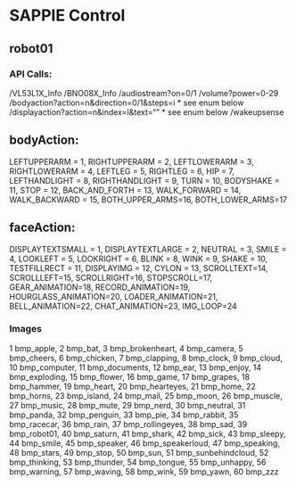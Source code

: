 # SAPPIE Control

## robot01
### API Calls: 
/VL53L1X_Info
/BNO08X_Info
/audiostream?on=0/1
/volume?power=0-29
/bodyaction?action=n&direction=0/1&steps=i * see enum below
/displayaction?action=n&index=I&text=“” * see enum below
/wakeupsense

## bodyAction:
LEFTUPPERARM = 1,
RIGHTUPPERARM = 2,
LEFTLOWERARM = 3,
RIGHTLOWERARM = 4,
LEFTLEG = 5,
RIGHTLEG = 6,
HIP = 7,
LEFTHANDLIGHT = 8,
RIGHTHANDLIGHT = 9,
TURN = 10,
BODYSHAKE = 11,
STOP = 12,
BACK_AND_FORTH = 13,
WALK_FORWARD = 14,
WALK_BACKWARD = 15,
BOTH_UPPER_ARMS=16,
BOTH_LOWER_ARMS=17

## faceAction:
DISPLAYTEXTSMALL = 1, 
DISPLAYTEXTLARGE = 2,
NEUTRAL = 3, 
SMILE = 4,
LOOKLEFT = 5,
LOOKRIGHT = 6,
BLINK = 8,
WINK = 9,
SHAKE = 10,
TESTFILLRECT = 11,
DISPLAYIMG = 12,
CYLON = 13,
SCROLLTEXT=14,
SCROLLLEFT=15,
SCROLLRIGHT=16,
STOPSCROLL=17,
GEAR_ANIMATION=18,
RECORD_ANIMATION=19,
HOURGLASS_ANIMATION=20,
LOADER_ANIMATION=21,
BELL_ANIMATION=22,
CHAT_ANIMATION=23,
IMG_LOOP=24

### Images
1	bmp_apple,
2	bmp_bat,
3	bmp_brokenheart,
4	bmp_camera,
5	bmp_cheers,
6	bmp_chicken,
7	bmp_clapping,
8	bmp_clock,
9	bmp_cloud,
10	bmp_computer,
11	bmp_documents,
12	bmp_ear,
13	bmp_enjoy,
14	bmp_exploding,
15	bmp_flower,
16	bmp_game,
17	bmp_grapes,
18	bmp_hammer,
19	bmp_heart,
20	bmp_hearteyes,
21	bmp_home,
22	bmp_horns,
23	bmp_island,
24	bmp_mail,
25	bmp_moon,
26	bmp_muscle,
27	bmp_music,
28	bmp_mute,
29	bmp_nerd,
30	bmp_neutral,
31	bmp_panda,
32	bmp_penguin,
33	bmp_pie,
34	bmp_rabbit,
35	bmp_racecar,
36	bmp_rain,
37	bmp_rollingeyes,
38	bmp_sad,
39	bmp_robot01,
40	bmp_saturn,
41	bmp_shark,
42	bmp_sick,
43	bmp_sleepy,
44	bmp_smile,
45	bmp_speaker,
46	bmp_speakerloud,
47	bmp_speaking,
48	bmp_stars,
49	bmp_stop,
50	bmp_sun,
51	bmp_sunbehindcloud,
52	bmp_thinking,
53	bmp_thunder,
54	bmp_tongue,
55	bmp_unhappy,
56	bmp_warning,
57	bmp_waving,
58	bmp_wink,
59	bmp_yawn,
60	bmp_zzz
